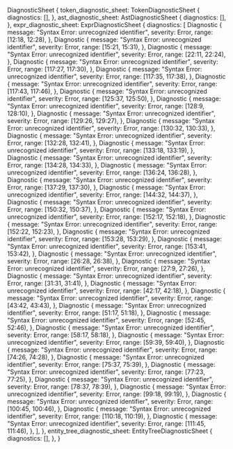 DiagnosticSheet {
    token_diagnostic_sheet: TokenDiagnosticSheet {
        diagnostics: [],
    },
    ast_diagnostic_sheet: AstDiagnosticSheet {
        diagnostics: [],
    },
    expr_diagnostic_sheet: ExprDiagnosticSheet {
        diagnostics: [
            Diagnostic {
                message: "Syntax Error: unrecognized identifier",
                severity: Error,
                range: [12:18, 12:28),
            },
            Diagnostic {
                message: "Syntax Error: unrecognized identifier",
                severity: Error,
                range: [15:21, 15:31),
            },
            Diagnostic {
                message: "Syntax Error: unrecognized identifier",
                severity: Error,
                range: [22:11, 22:24),
            },
            Diagnostic {
                message: "Syntax Error: unrecognized identifier",
                severity: Error,
                range: [117:27, 117:30),
            },
            Diagnostic {
                message: "Syntax Error: unrecognized identifier",
                severity: Error,
                range: [117:35, 117:38),
            },
            Diagnostic {
                message: "Syntax Error: unrecognized identifier",
                severity: Error,
                range: [117:43, 117:46),
            },
            Diagnostic {
                message: "Syntax Error: unrecognized identifier",
                severity: Error,
                range: [125:37, 125:50),
            },
            Diagnostic {
                message: "Syntax Error: unrecognized identifier",
                severity: Error,
                range: [128:9, 128:10),
            },
            Diagnostic {
                message: "Syntax Error: unrecognized identifier",
                severity: Error,
                range: [129:26, 129:27),
            },
            Diagnostic {
                message: "Syntax Error: unrecognized identifier",
                severity: Error,
                range: [130:32, 130:33),
            },
            Diagnostic {
                message: "Syntax Error: unrecognized identifier",
                severity: Error,
                range: [132:28, 132:41),
            },
            Diagnostic {
                message: "Syntax Error: unrecognized identifier",
                severity: Error,
                range: [133:18, 133:19),
            },
            Diagnostic {
                message: "Syntax Error: unrecognized identifier",
                severity: Error,
                range: [134:28, 134:33),
            },
            Diagnostic {
                message: "Syntax Error: unrecognized identifier",
                severity: Error,
                range: [136:24, 136:28),
            },
            Diagnostic {
                message: "Syntax Error: unrecognized identifier",
                severity: Error,
                range: [137:29, 137:30),
            },
            Diagnostic {
                message: "Syntax Error: unrecognized identifier",
                severity: Error,
                range: [144:32, 144:37),
            },
            Diagnostic {
                message: "Syntax Error: unrecognized identifier",
                severity: Error,
                range: [150:32, 150:37),
            },
            Diagnostic {
                message: "Syntax Error: unrecognized identifier",
                severity: Error,
                range: [152:17, 152:18),
            },
            Diagnostic {
                message: "Syntax Error: unrecognized identifier",
                severity: Error,
                range: [152:22, 152:23),
            },
            Diagnostic {
                message: "Syntax Error: unrecognized identifier",
                severity: Error,
                range: [153:28, 153:29),
            },
            Diagnostic {
                message: "Syntax Error: unrecognized identifier",
                severity: Error,
                range: [153:41, 153:42),
            },
            Diagnostic {
                message: "Syntax Error: unrecognized identifier",
                severity: Error,
                range: [26:28, 26:38),
            },
            Diagnostic {
                message: "Syntax Error: unrecognized identifier",
                severity: Error,
                range: [27:9, 27:26),
            },
            Diagnostic {
                message: "Syntax Error: unrecognized identifier",
                severity: Error,
                range: [31:31, 31:41),
            },
            Diagnostic {
                message: "Syntax Error: unrecognized identifier",
                severity: Error,
                range: [42:17, 42:18),
            },
            Diagnostic {
                message: "Syntax Error: unrecognized identifier",
                severity: Error,
                range: [43:42, 43:43),
            },
            Diagnostic {
                message: "Syntax Error: unrecognized identifier",
                severity: Error,
                range: [51:17, 51:18),
            },
            Diagnostic {
                message: "Syntax Error: unrecognized identifier",
                severity: Error,
                range: [52:45, 52:46),
            },
            Diagnostic {
                message: "Syntax Error: unrecognized identifier",
                severity: Error,
                range: [58:17, 58:18),
            },
            Diagnostic {
                message: "Syntax Error: unrecognized identifier",
                severity: Error,
                range: [59:39, 59:40),
            },
            Diagnostic {
                message: "Syntax Error: unrecognized identifier",
                severity: Error,
                range: [74:26, 74:28),
            },
            Diagnostic {
                message: "Syntax Error: unrecognized identifier",
                severity: Error,
                range: [75:37, 75:39),
            },
            Diagnostic {
                message: "Syntax Error: unrecognized identifier",
                severity: Error,
                range: [77:23, 77:25),
            },
            Diagnostic {
                message: "Syntax Error: unrecognized identifier",
                severity: Error,
                range: [78:37, 78:39),
            },
            Diagnostic {
                message: "Syntax Error: unrecognized identifier",
                severity: Error,
                range: [99:18, 99:19),
            },
            Diagnostic {
                message: "Syntax Error: unrecognized identifier",
                severity: Error,
                range: [100:45, 100:46),
            },
            Diagnostic {
                message: "Syntax Error: unrecognized identifier",
                severity: Error,
                range: [110:18, 110:19),
            },
            Diagnostic {
                message: "Syntax Error: unrecognized identifier",
                severity: Error,
                range: [111:45, 111:46),
            },
        ],
    },
    entity_tree_diagnostic_sheet: EntityTreeDiagnosticSheet {
        diagnostics: [],
    },
}